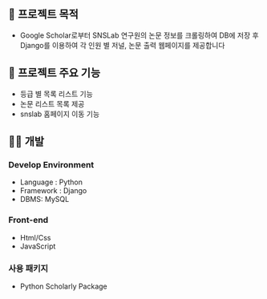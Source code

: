 ## 💫 프로젝트 목적

- Google Scholar로부터 SNSLab 연구원의 논문 정보를 크롤링하여 DB에 저장 후 Django를 이용하여 각 인원 별 저널, 논문 출력 웹페이지를 제공합니다

## 🚩 프로젝트 주요 기능

- 등급 별 목록 리스트 기능
- 논문 리스트 목록  제공
- snslab 홈페이지 이동 기능

## 🙇🏻 개발

### Develop Environment

- Language : Python
- Framework : Django
- DBMS: MySQL

### Front-end

- Html/Css
- JavaScript

### 사용 패키지

- Python Scholarly Package
